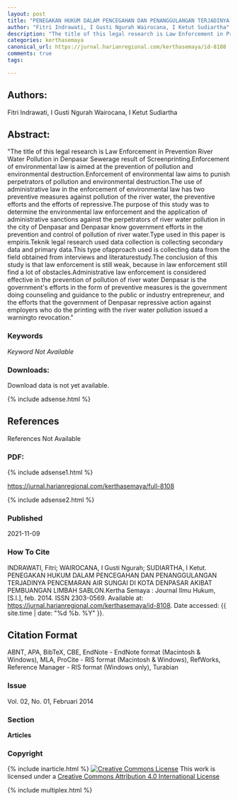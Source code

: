 ```yaml
---
layout: post
title: "PENEGAKAN HUKUM DALAM PENCEGAHAN DAN PENANGGULANGAN TERJADINYA PENCEMARAN AIR SUNGAI DI KOTA DENPASAR AKIBAT PEMBUANGAN LIMBAH SABLON"
author: "Fitri Indrawati, I Gusti Ngurah Wairocana, I Ketut Sudiartha"
description: "The title of this legal research is Law Enforcement in Prevention River Water Pollution in Denpasar Sewerage result of ScreenprintingEnforcement of environmental law is"
categories: kerthasemaya
canonical_url: https://jurnal.harianregional.com/kerthasemaya/id-8108
comments: true
tags:

---
```


## Authors:
Fitri Indrawati, I Gusti Ngurah Wairocana, I Ketut Sudiartha

## Abstract:
"The title of this legal research is Law Enforcement in Prevention River Water Pollution in Denpasar Sewerage result of Screenprinting.Enforcement of environmental law is aimed at the prevention of pollution and environmental destruction.Enforcement of environmental law aims to punish perpetrators of pollution and environmental destruction.The use of administrative law in the enforcement of environmental law has two preventive measures against pollution of the river water, the preventive efforts and the efforts of repressive.The purpose of this study was to determine the environmental law enforcement and the application of administrative sanctions against the perpetrators of river water pollution in the city of Denpasar and Denpasar know government efforts in the prevention and control of pollution of river water.Type used in this paper is empiris.Teknik legal research used data collection is collecting secondary data and primary data.This type ofapproach used is collecting data from the field obtained from interviews and literaturestudy.The conclusion of this study is that law enforcement is still weak, because in law enforcement still find a lot of obstacles.Administrative law enforcement is considered effective in the prevention of pollution of river water Denpasar is the government's efforts in the form of preventive measures is the government doing counseling and guidance to the public or industry entrepreneur, and the efforts that the government of Denpasar repressive action against employers who do the printing with the river water pollution issued a warningto revocation."

### Keywords
*Keyword Not Available*

### Downloads:
Download data is not yet available.

{% include adsense.html %}
## References
References Not Available

### PDF:

{% include adsense1.html %}

https://jurnal.harianregional.com/kerthasemaya/full-8108

{% include adsense2.html %}

### Published
2021-11-09

### How To Cite
INDRAWATI, Fitri; WAIROCANA, I Gusti Ngurah; SUDIARTHA, I Ketut.  PENEGAKAN HUKUM DALAM PENCEGAHAN DAN PENANGGULANGAN TERJADINYA PENCEMARAN AIR SUNGAI DI KOTA DENPASAR AKIBAT PEMBUANGAN LIMBAH SABLON.Kertha Semaya : Journal Ilmu Hukum, [S.l.], feb. 2014. ISSN 2303-0569. Available at: <https://jurnal.harianregional.com/kerthasemaya/id-8108>. Date accessed: {{ site.time | date: "%d %b. %Y" }}.

## Citation Format
ABNT, APA, BibTeX, CBE, EndNote - EndNote format (Macintosh & Windows), MLA, ProCite - RIS format (Macintosh & Windows), RefWorks, Reference Manager - RIS format (Windows only), Turabian

### Issue
Vol. 02, No. 01, Februari 2014

### Section 
**Articles**

### Copyright 
{% include inarticle.html %}
<a href="http://creativecommons.org/licenses/by/4.0/" rel="license"><img src="https://i.creativecommons.org/l/by/4.0/88x31.png" alt="Creative Commons License" /></a>
This work is licensed under a <a href="http://creativecommons.org/licenses/by/4.0/" rel="nofollow">Creative Commons Attribution 4.0 International License</a>

{% include multiplex.html %}
